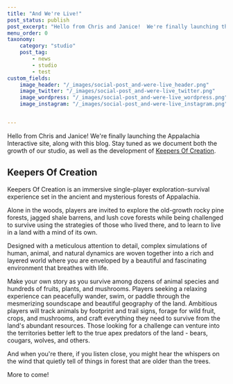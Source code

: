 ```yaml
---
title: "And We're Live!"
post_status: publish
post_excerpt: "Hello from Chris and Janice!  We're finally launching the Appalachia Interactive site, along with this blog.  Stay tuned as we document both the growth of our studio, as well as the development of Keepers Of Creation."
menu_order: 0
taxonomy:
    category: "studio"
    post_tag:
        - news
        - studio
        - test
custom_fields:
    image_header: "/_images/social-post_and-were-live_header.png"
    image_twitter: "/_images/social-post_and-were-live_twitter.png"
    image_wordpress: "/_images/social-post_and-were-live_wordpress.png"
    image_instagram: "/_images/social-post_and-were-live_instagram.png"


---
```


Hello from Chris and Janice!  We're finally launching the Appalachia Interactive site, along with this blog.  Stay tuned as we document both the growth of our studio, as well as the development of [Keepers Of Creation](https://keepersofcreation.com).

## Keepers Of Creation

Keepers Of Creation is an immersive single-player exploration-survival experience set in the ancient and mysterious forests of Appalachia.

Alone in the woods, players are invited to explore the old-growth rocky pine forests, jagged shale barrens, and lush cove forests while being challenged to survive using the strategies of those who lived there, and to learn to live in a land with a mind of its own.

Designed with a meticulous attention to detail, complex simulations of human, animal, and natural dynamics are woven together into a rich and layered world where you are enveloped by a beautiful and fascinating environment that breathes with life.  

Make your own story as you survive among dozens of animal species and hundreds of fruits, plants, and mushrooms.  Players seeking a relaxing experience can peacefully wander, swim, or paddle through the mesmerizing soundscape and beautiful geography of the land.  Ambitious players will track animals by footprint and trail signs, forage for wild fruit, crops, and mushrooms, and craft everything they need to survive from the land's abundant resources.  Those looking for a challenge can venture into the territories better left to the true apex predators of the land - bears, cougars, wolves, and others.

And when you're there, if you listen close, you might hear the whispers on the wind that quietly tell of things in forest that are older than the trees.

More to come!
